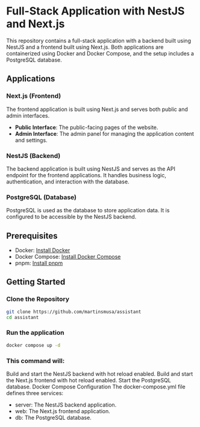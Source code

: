 # Full-Stack Application with NestJS and Next.js

This repository contains a full-stack application with a backend built using NestJS and a frontend built using Next.js. Both applications are containerized using Docker and Docker Compose, and the setup includes a PostgreSQL database.

## Applications

### Next.js (Frontend)

The frontend application is built using Next.js and serves both public and admin interfaces.

- **Public Interface**: The public-facing pages of the website.
- **Admin Interface**: The admin panel for managing the application content and settings.

### NestJS (Backend)

The backend application is built using NestJS and serves as the API endpoint for the frontend applications. It handles business logic, authentication, and interaction with the database.

### PostgreSQL (Database)

PostgreSQL is used as the database to store application data. It is configured to be accessible by the NestJS backend.

## Prerequisites

- Docker: [Install Docker](https://docs.docker.com/get-docker/)
- Docker Compose: [Install Docker Compose](https://docs.docker.com/compose/install/)
- pnpm: [Install pnpm](https://pnpm.io/installation)

## Getting Started

### Clone the Repository

```bash
git clone https://github.com/martinsmusa/assistant
cd assistant
```

### Run the application 
```bash
docker compose up -d
```

### This command will:

Build and start the NestJS backend with hot reload enabled.
Build and start the Next.js frontend with hot reload enabled.
Start the PostgreSQL database.
Docker Compose Configuration
The docker-compose.yml file defines three services:

- server: The NestJS backend application.
- web: The Next.js frontend application.
- db: The PostgreSQL database.
